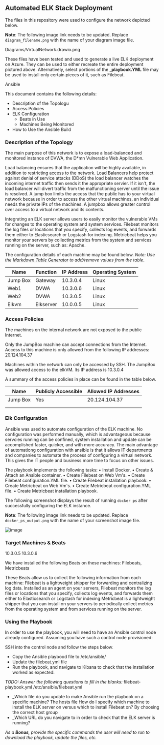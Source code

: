 ## Automated ELK Stack Deployment

The files in this repository were used to configure the network depicted below.

**Note**: The following image link needs to be updated. Replace `diagram_filename.png` with the name of your diagram image file.  

Diagrams/VirtualNetwork.drawio.png

These files have been tested and used to generate a live ELK deployment on Azure. They can be used to either recreate the entire deployment pictured above. Alternatively, select portions of the ___playbook.YML__ file may be used to install only certain pieces of it, such as Filebeat.

 Ansible

This document contains the following details:
- Description of the Topologu
- Access Policies
- ELK Configuration
  - Beats in Use
  - Machines Being Monitored
- How to Use the Ansible Build


### Description of the Topology

The main purpose of this network is to expose a load-balanced and monitored instance of DVWA, the D*mn Vulnerable Web Application.

Load balancing ensures that the application will be highly available, in addition to restricting access to the network.
Load Balancers help protect against denial of service attacks (DDoS) the load balancer watches the incoming internet traffic then sends it the appropriate servier.  If it isn't, the load balancer will divert traffic from the malfunctioning server until the issue is resolved. A jump box limits the access that the public has to your virtual network because in order to access the other virtual machines, an individual needs the private IPs of the machines. A jumpbox allows greater control over access to a virtual network and its contents.

Integrating an ELK server allows users to easily monitor the vulnerable VMs for changes to the operating system and system services.
Filebeat monitors the log files or locations that you specify, collects log events, and forwards them either to Elasticsearch or Logstash for indexing.
Metricbeat helps you monitor your servers by collecting metrics from the system and services running on the server, such as: Apache.

The configuration details of each machine may be found below.
_Note: Use the [Markdown Table Generator](http://www.tablesgenerator.com/markdown_tables) to add/remove values from the table_.

| Name     | Function | IP Address | Operating System |
|----------|----------|------------|------------------|
| Jump Box | Gateway  | 10.3.0.4   | Linux            |
| Web1     | DVWA     | 10.3.0.6   | Linux            |
| Web2     | DVWA     | 10.3.0.5   | Linux            |
| Elkvm    | Elkserver| 10.0.0.5   | Linux            |

### Access Policies

The machines on the internal network are not exposed to the public Internet. 

Only the JumpBox machine can accept connections from the Internet. Access to this machine is only allowed from the following IP addresses:
20.124.104.37

Machines within the network can only be accessed by SSH.
The JumpBox was allowed access to the elkVM.  Its IP address is 10.3.0.4

A summary of the access policies in place can be found in the table below.

| Name     | Publicly Accessible | Allowed IP Addresses |
|----------|---------------------|----------------------|
| Jump Box | Yes                 | 20.124.104.37        |
|          |                     |                      |
|          |                     |                      |

### Elk Configuration

Ansible was used to automate configuration of the ELK machine. No configuration was performed manually, which is advantageous because servcies running can be confined, system installation and update can be accomplished faster, quicker, and with more accuracy.
The main advantage of automationg configuration with ansible is that it allows IT departments and companies to automate the process of configuring a virtual network.  This gives the IT people and business more time to focus on other issues.

The playbook implements the following tasks:
•	Install Docker.
•	Create & Attach an Ansible container.
•	Create Filebeat on Web Vm's.
•	Create Filebeat configuration.YML file.
•	Create Filebeat installation playbook.
•	Create Metricbeat on Web Vm's.
•	Create Metricbeat configuration.YML file.
•	Create Metricbeat installation playbook.

The following screenshot displays the result of running `docker ps` after successfully configuring the ELK instance.

**Note**: The following image link needs to be updated. Replace `docker_ps_output.png` with the name of your screenshot image file.  


![image](https://user-images.githubusercontent.com/89751905/146589475-454c5154-4a91-46c6-9937-220e9bcc3c6d.png)


### Target Machines & Beats
10.3.0.5
10.3.0.6

We have installed the following Beats on these machines:
Filebeats, Metricbeats

These Beats allow us to collect the following information from each machine:
Filebeat is a lightweight shipper for forwarding and centralizing log data. Installed as an agent on your servers, Filebeat monitors the log files or locations that you specify, collects log events, and forwards them either to Elasticsearch or Logstash for indexing
Metricbeat is a lightweight shipper that you can install on your servers to periodically collect metrics from the operating system and from services running on the server.

### Using the Playbook
In order to use the playbook, you will need to have an Ansible control node already configured. Assuming you have such a control node provisioned: 

SSH into the control node and follow the steps below:
- Copy the Ansible playbood file to /etc/ansible/
- Update the filebeat.yml file
- Run the playbook, and navigate to Kibana to check that the installation worked as expected.

_TODO: Answer the following questions to fill in the blanks:_
filebeat-playbook.yml /etc/ansible/filebeat.yml
- _Which file do you update to make Ansible run the playbook on a specific machine? The hosts file How do I specify which machine to install the ELK server on versus which to install Filebeat on? By choosing the correct host group
- _Which URL do you navigate to in order to check that the ELK server is running?

_As a **Bonus**, provide the specific commands the user will need to run to download the playbook, update the files, etc._
